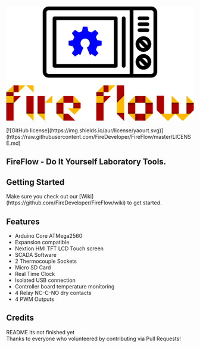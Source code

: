 <p align="center">
    <img alt="Logo" src="https://github.com/FireDeveloper/FireFlow/blob/master/logo.png" width="600">
</p>
[![GitHub license](https://img.shields.io/aur/license/yaourt.svg)](https://raw.githubusercontent.com/FireDeveloper/FireFlow/master/LICENSE.md)

## FireFlow - Do It Yourself Laboratory Tools.


<h2><a name="getting-started">Getting Started</a></h2>
Make sure you check out our [Wiki](https://github.com/FireDeveloper/FireFlow/wiki) to get started.
<br/>

<h2><a name="features">Features</a></h2>

 - Arduino Core ATMega2560
 - Expansion compatible
 - Nextion HMI TFT LCD Touch screen
 - SCADA Software
 - 2 Thermocouple Sockets
 - Micro SD Card
 - Real Time Clock
 - Isolated USB connection
 - Controller board temperature monitoring
 - 4 Relay NC-C-NO dry contacts
 - 4 PWM Outputs

 
<h2><a name="credits">Credits</a></h2>
README its not finished yet
<br/>
Thanks to everyone who volunteered by contributing via Pull Requests!
